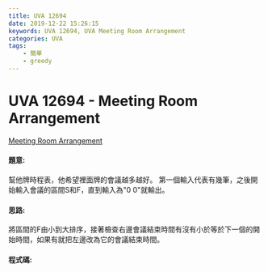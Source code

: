 ```yaml
---
title: UVA 12694
date: 2019-12-22 15:26:15
keywords: UVA 12694, UVA Meeting Room Arrangement
categories: UVA
tags:
    - 簡單
    - greedy
---
```

# UVA 12694 - Meeting Room Arrangement
[Meeting Room Arrangement](https://onlinejudge.org/external/126/12694.pdf)


#### 題意:
幫他牌時程表，他希望裡面牌的會議越多越好。
第一個輸入代表有幾筆，之後開始輸入會議的區間S和F，直到輸入為"0 0"就輸出。
<!-- more -->
#### 思路:
將區間的F由小到大排序，接著檢查右邊會議結束時間有沒有小於等於下一個的開始時間，如果有就把左邊改為它的會議結束時間。

#### 程式碼:
<script src="https://gist.github.com/Daviswww/76dc64ecd51fcede83e0d4edb89eb876.js"></script>
